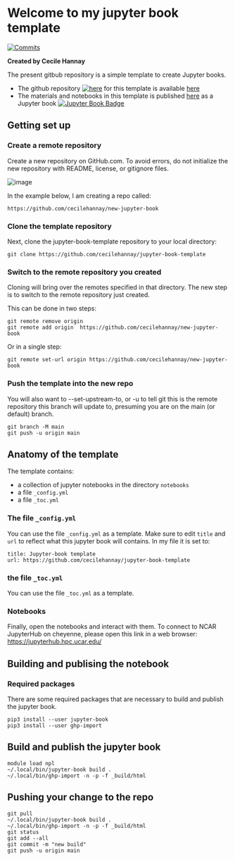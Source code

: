 
# Welcome to my jupyter book template 
[![Commits](https://img.shields.io/github/last-commit/cecilehannay/jupyter-book-template?label=Last%20commit&style=flat-square&color=green)](https://github.com/cecilehannay/jupyter-book-template/commits/main) 

**Created by Cecile Hannay**

The present gitbub repository is a simple template to create Jupyter books. 
- The github repository [![here](https://github.com/favicon.ico)](https://github.com/cecilehannay/jupyter-book-template) for this template is available [here](https://github.com/cecilehannay/jupyter-book-template)
- The materials and notebooks in this template is published [here](https://cecilehannay.github.io/jupyter-book-template/README.html) as a Jupyter book  [![Jupyter Book Badge](https://jupyterbook.org/badge.svg)](https://cecilehannay.github.io/jupyter-book-template/README.html)



## Getting set up

### Create a remote repository

Create a new repository on GitHub.com. To avoid errors, do not initialize the new repository with README, license, or gitignore files. 

![image](https://user-images.githubusercontent.com/9723220/220764777-9f8541d2-7338-4ba5-afc5-6ed677a46d1f.png)

In the example below, I am creating a repo called:
```
https://github.com/cecilehannay/new-jupyter-book
```

### Clone the template repository

Next, clone the jupyter-book-template repository to your local directory:
```
git clone https://github.com/cecilehannay/jupyter-book-template
```

### Switch to the remote repository you created

Cloning will bring over the remotes specified in that directory. The new step is to switch to the remote repository just created. 

This can be done in two steps:
```
git remote remove origin
git remote add origin  https://github.com/cecilehannay/new-jupyter-book

```
Or in a single step:
```
git remote set-url origin https://github.com/cecilehannay/new-jupyter-book
```

### Push the template into the new repo
You will also want to --set-upstream-to, or -u to tell git this is the remote repository this branch will update to, presuming you are on the main (or default) branch.

```
git branch -M main
git push -u origin main
```



## Anatomy of the template

The template contains:
- a collection of jupyter notebooks in the directory ``notebooks``
- a file ``_config.yml`` 
- a file ``_toc.yml``


###  The file ``_config.yml`` 
You can use the file  ``_config.yml`` as a template. 
Make sure to edit ``title`` and ``url`` to reflect what this jupyter book will contains.
In my file it is set to:
```
title: Jupyter-book template
url: https://github.com/cecilehannay/jupyter-book-template 
```

### the file ``_toc.yml``
You can use the file  ``_toc.yml`` as a template. 


### Notebooks

Finally, open the notebooks and interact with them. 
To connect to NCAR JupyterHub on cheyenne, please open this link in a web browser: https://jupyterhub.hpc.ucar.edu/


## Building and publising the notebook

### Required packages

There are some required packages that are necessary to build and publish the jupyter book. 
```
pip3 install --user jupyter-book
pip3 install --user ghp-import
```

## Build and publish the jupyter book
```
module load npl
~/.local/bin/jupyter-book build .
~/.local/bin/ghp-import -n -p -f _build/html
```


## Pushing your change to the repo

```
git pull
~/.local/bin/jupyter-book build .
~/.local/bin/ghp-import -n -p -f _build/html
git status
git add --all
git commit -m "new build"
git push -u origin main
```




